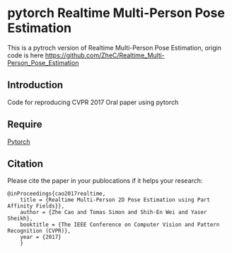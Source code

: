 # pytorch Realtime Multi-Person Pose Estimation

This is a pytroch version of Realtime Multi-Person Pose Estimation, origin code is here https://github.com/ZheC/Realtime_Multi-Person_Pose_Estimation

## Introduction

Code for reproducing CVPR 2017 Oral paper using pytorch

## Require
[Pytorch](http://pytorch.org/)

## Citation
Please cite the paper in your publocations if it helps your research:
	
	@inProceedings{cao2017realtime,
		title = {Realtime Multi-Person 2D Pose Estimation using Part Affinity Fields}},
		author = {Zhe Cao and Tomas Simon and Shih-En Wei and Yaser Sheikh},
		booktitle = {The IEEE Conference on Computer Vision and Pattern Recognition (CVPR)},
		year = {2017}
		}

